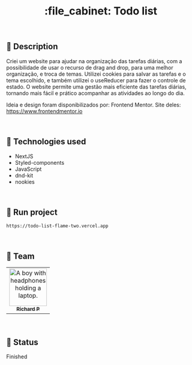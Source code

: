 <h1 align="center">:file_cabinet: Todo list</h1>

<br>

## :memo: Description
Criei um website para ajudar na organização das tarefas diárias, com a possibilidade de usar o recurso de drag and drop, para uma melhor organização, e troca de temas. Utilizei cookies para salvar as tarefas e o tema escolhido, e também utilizei o useReducer para fazer o controle de estado. O website permite uma gestão mais eficiente das tarefas diárias, tornando mais fácil e prático acompanhar as atividades ao longo do dia.

Ideia e design foram disponibilizados por: Frontend Mentor.
Site deles: https://www.frontendmentor.io

<br>

## :wrench: Technologies used
* NextJS
* Styled-components
* JavaScript
* dnd-kit
* nookies

<br>

## :rocket: Run project
```
https://todo-list-flame-two.vercel.app
```

<br>

## :handshake: Team
<table>
  <tr>
    <td align="center">
      <a href="https://github.com/Richard-Passos">
        <img src="https://img.freepik.com/vetores-premium/desenho-de-desenho-animado-de-um-programador_29937-8176.jpg" width="100px;" alt="A boy with headphones holding a laptop."/><br>
        <sub>
          <b>Richard P</b>
        </sub>
      </a>
    </td>
  </tr>
</table>

<br>

## :dart: Status
Finished
